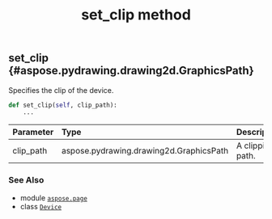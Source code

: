 ﻿---
title: set_clip method
second_title: Aspose.Page for Python via .NET API References
description: 
type: docs
weight: 350
url: /python-net/aspose.page/device/set_clip/
is_root: false
---

## set_clip {#aspose.pydrawing.drawing2d.GraphicsPath}

Specifies the clip of the device.



```python
def set_clip(self, clip_path):
    ...
```


| Parameter | Type | Description |
| :- | :- | :- |
| clip_path | aspose.pydrawing.drawing2d.GraphicsPath | A clipping path. |



### See Also
* module [`aspose.page`](../../)
* class [`Device`](/page/python-net/aspose.page/device)
